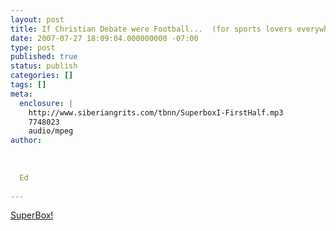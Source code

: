 ```yaml
---
layout: post
title: If Christian Debate were Football...  (for sports lovers everywhere)
date: 2007-07-27 18:09:04.000000000 -07:00
type: post
published: true
status: publish
categories: []
tags: []
meta:
  enclosure: |
    http://www.siberiangrits.com/tbnn/SuperboxI-FirstHalf.mp3
    7748023
    audio/mpeg
author:
  
  
  
  Ed
  
---
```

<p><a href="http://www.siberiangrits.com/tbnn/SuperboxI-FirstHalf.mp3">SuperBox!</a></p>
